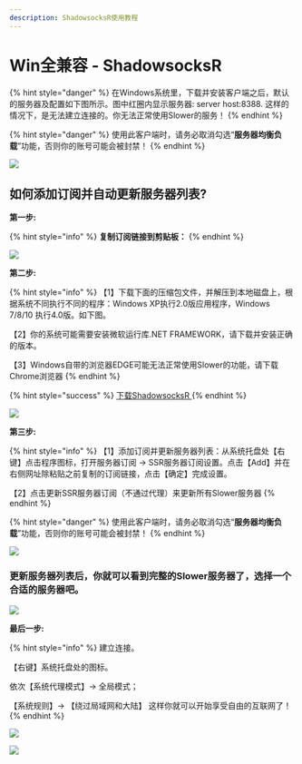 ```yaml
---
description: ShadowsocksR使用教程
---
```


# Win全兼容 - ShadowsocksR

{% hint style="danger" %}
在Windows系统里，下载并安装客户端之后，默认的服务器及配置如下图所示。图中红圈内显示服务器: server host:8388. 这样的情况下，是无法建立连接的。你无法正常使用Slower的服务！
{% endhint %}

{% hint style="danger" %}
使用此客户端时，请务必取消勾选“**服务器均衡负载**”功能，否则你的账号可能会被封禁！
{% endhint %}

![](https://cdn.slowerssr.top/docs/SSR/ia_100000000420.png)

## 如何添加订阅并自动更新服务器列表?

**第一步:**

{% hint style="info" %}
**复制订阅链接到剪贴板：**
{% endhint %}

![](https://cdn.slowerssr.top/docs/SSR/ia_100000000421.png)

**第二步:**

{% hint style="info" %}
【1】下载下面的压缩包文件，并解压到本地磁盘上，根据系统不同执行不同的程序：Windows XP执行2.0版应用程序，Windows 7/8/10 执行4.0版。如下图。

【2】你的系统可能需要安装微软运行库.NET FRAMEWORK，请下载并安装正确的版本。

【3】Windows自带的浏览器EDGE可能无法正常使用Slower的功能，请下载Chrome浏览器
{% endhint %}

{% hint style="success" %}
[下载ShadowsocksR ](https://slower.lanzous.com/i7trhvg)
{% endhint %}

![](https://cdn.slowerssr.top/docs/SSR/ia_100000000422.png)

**第三步:**

{% hint style="info" %}
【1】添加订阅并更新服务器列表：从系统托盘处【右键】点击程序图标，打开服务器订阅 -&gt; SSR服务器订阅设置。点击【Add】并在右侧网址除粘贴之前复制的订阅链接，点击【确定】完成设置。

【2】点击更新SSR服务器订阅（不通过代理）来更新所有Slower服务器
{% endhint %}

{% hint style="danger" %}
使用此客户端时，请务必取消勾选“**服务器均衡负载**”功能，否则你的账号可能会被封禁！
{% endhint %}

![](https://cdn.slowerssr.top/docs/SSR/ia_100000000423.png)

### **更新服务器列表后，你就可以看到完整的Slower服务器了，选择一个合适的服务器吧。**

![](https://cdn.slowerssr.top/docs/SSR/ia_100000000424.png)

**最后一步:**

{% hint style="info" %}
建立连接。

【右键】系统托盘处的图标。

依次【系统代理模式】-&gt; 全局模式；

【系统规则】-&gt; 【绕过局域网和大陆】 这样你就可以开始享受自由的互联网了！
{% endhint %}

![](https://cdn.slowerssr.top/docs/SSR/ia_100000000425.png)

![](https://cdn.slowerssr.top/docs/SSR/ia_100000000426.png)




